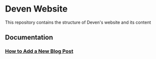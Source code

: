 # Deven Website

This repository contains the structure of Deven's website and its content

## Documentation

### [How to Add a New Blog Post](documentation/how-to-add-blog-posts.md)
